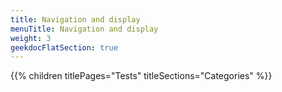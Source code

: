 ```yaml
---
title: Navigation and display
menuTitle: Navigation and display
weight: 3 
geekdocFlatSection: true
---
```


{{% children titlePages="Tests" titleSections="Categories" %}}
